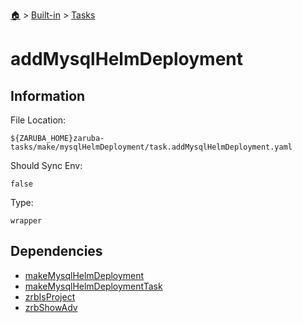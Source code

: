 <!--startTocHeader-->
[🏠](../../README.md) > [Built-in](../README.md) > [Tasks](README.md)
# addMysqlHelmDeployment
<!--endTocHeader-->


## Information

File Location:

    ${ZARUBA_HOME}zaruba-tasks/make/mysqlHelmDeployment/task.addMysqlHelmDeployment.yaml

Should Sync Env:

    false

Type:

    wrapper


## Dependencies

- [makeMysqlHelmDeployment](make-mysql-helm-deployment.md)
- [makeMysqlHelmDeploymentTask](make-mysql-helm-deployment-task.md)
- [zrbIsProject](zrb-is-project.md)
- [zrbShowAdv](zrb-show-adv.md)



<!--startTocSubtopic-->

<!--endTocSubtopic-->